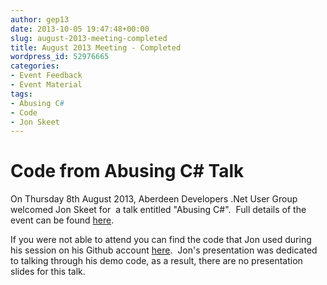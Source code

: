 ```yaml
---
author: gep13
date: 2013-10-05 19:47:48+00:00
slug: august-2013-meeting-completed
title: August 2013 Meeting - Completed
wordpress_id: 52976665
categories:
- Event Feedback
- Event Material
tags:
- Abusing C#
- Code
- Jon Skeet
---
```


# Code from Abusing C# Talk


On Thursday 8th August 2013, Aberdeen Developers .Net User Group welcomed Jon Skeet for  a talk entitled "Abusing C#".  Full details of the event can be found [here](http://adnuguk.me/11ooiSC).

If you were not able to attend you can find the code that Jon used during his session on his Github account [here](https://github.com/jskeet/DemoCode/tree/master/Abusing%20CSharp).  Jon's presentation was dedicated to talking through his demo code, as a result, there are no presentation slides for this talk.
